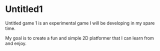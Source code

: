 # Untitled1
Untitled game 1 is an experimental game I will be developing in my spare time.

My goal is to create a fun and simple 2D platformer that I can learn from and enjoy.
